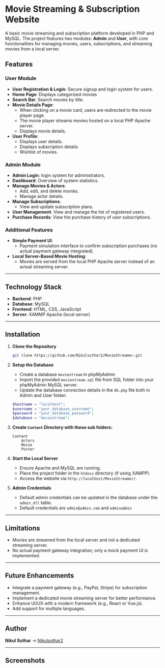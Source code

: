 # Movie Streaming & Subscription Website

A basic movie streaming and subscription platform developed in PHP and MySQL. The project features two modules: **Admin** and **User**, with core functionalities for managing movies, users, subscriptions, and streaming movies from a local server.



## Features

### User Module
- **User Registration & Login**: Secure signup and login system for users.
- **Home Page**: Displays categorized movies 
- **Search Bar**: Search movies by title.
- **Movie Details Page**:
  - When clicking on a movie card, users are redirected to the movie player page.
  - The movie player streams movies hosted on a local PHP Apache server.
  - Displays movie details.
- **User Profile**:
  - Displays user details.
  - Displays subscription details.
  - Wishlist of movies.

### Admin Module
- **Admin Login**: login system for administrators.
- **Dashboard**: Overview of system statistics.
- **Manage Movies & Actors**:
  - Add, edit, and delete movies.
  - Manage actor details.
- **Manage Subscriptions**:
  - View and update subscription plans.
- **User Management**: View and manage the list of registered users.
- **Purchase Records**: View the purchase history of user subscriptions.

### Additional Features
- **Simple Payment UI**:
  - Payment simulation interface to confirm subscription purchases (no actual payment gateway integrated).
- **Local Server-Based Movie Hosting**:
  - Movies are served from the local PHP Apache server instead of an actual streaming server.

---

## Technology Stack
- **Backend**: PHP
- **Database**: MySQL
- **Frontend**: HTML, CSS, JavaScript
- **Server**: XAMMP Apache (local server)

---

## Installation

1. **Clone the Repository**
   ```bash
   git clone https://github.com/Nikulsuthar2/MovieStreamer.git
   ```

2. **Setup the Database**
    - Create a database `moviestream` in phpMyAdmin
    - Import the provided `moviestream.sql` file from SQL folder into your phpMyAdmin MySQL server.
    - Update the database connection details in the `db.php` file both in Admin and User folder:
    ```php
    $hostname = "localhost";
    $username = "your_database_username";
    $password = "your_database_password";
    $database = "moviestream";
    ```

3. **Create `Content` Directory with these sub folders:**
    ```
    Content
        Actors
        Movie
        Poster
    ```

4. **Start the Local Server**
   - Ensure Apache and MySQL are running.
   - Place the project folder in the `htdocs` directory (if using XAMPP).
   - Access the website via `http://localhost/MovieStreamer/`.

5. **Admin Credentials**
   - Default admin credentials can be updated in the database under the `admin_dtl` table.
   - Default credentials are `admin@admin.com` and `adminadmin`

---

## Limitations
- Movies are streamed from the local server and not a dedicated streaming server.
- No actual payment gateway integration; only a mock payment UI is implemented.

---

## Future Enhancements
- Integrate a payment gateway (e.g., PayPal, Stripe) for subscription management.
- Implement a dedicated movie streaming server for better performance.
- Enhance UI/UX with a modern framework (e.g., React or Vue.js).
- Add support for multiple languages.

---

## Author
**Nikul Suthar** -> [Nikulsuthar2](https://github.com/Nikulsuthar2)

---
## Screenshots
